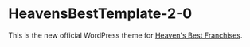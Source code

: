 # HeavensBestTemplate-2-0

This is the new official WordPress theme for <a href="https://temp2017.heavensbest.com/">Heaven's Best Franchises</a>. 
